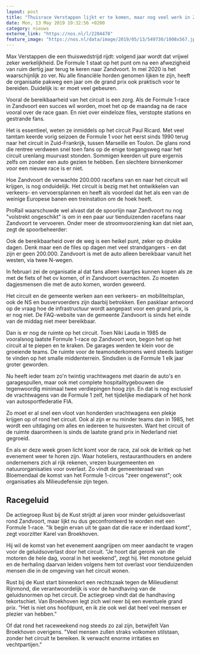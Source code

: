 ```yaml
---
layout: post
title: "Thuisrace Verstappen lijkt er te komen, maar nog veel werk in Zandvoort"
date: Mon, 13 May 2019 19:32:56 +0200
category: nieuws
externe_link: "https://nos.nl/l/2284478"
feature_image: "https://nos.nl/data/image/2019/05/13/549730/1008x567.jpg"
---
```


<p>Max Verstappen die een thuiswedstrijd rijdt: volgend jaar wordt dat vrijwel zeker werkelijkheid. De Formule 1 staat op het punt om na een afwezigheid van ruim dertig jaar terug te keren naar Zandvoort. In mei 2020 is het waarschijnlijk zo ver. Nu alle financiële horden genomen lijken te zijn, heeft de organisatie pakweg een jaar om de grand prix ook praktisch voor te bereiden. Duidelijk is: er moet veel gebeuren.</p>
<p>Vooral de bereikbaarheid van het circuit is een zorg. Als de Formule 1-race in Zandvoort een succes wil worden, moet het op de maandag na de race vooral over de race gaan. En niet over eindeloze files, verstopte stations en gestrande fans.</p>
<p>Het is essentieel, weten ze inmiddels op het circuit Paul Ricard. Met veel tamtam keerde vorig seizoen de Formule 1 voor het eerst sinds 1990 terug naar het circuit in Zuid-Frankrijk, tussen Marseille en Toulon. De glans rond die rentree verdween snel toen fans op de enige toegangsweg naar het circuit urenlang muurvast stonden. Sommigen keerden uit pure ergernis zelfs om zonder een auto gezien te hebben. Een slechtere binnenkomer voor een nieuwe race is er niet.</p>
<p>Hoe Zandvoort de verwachte 200.000 racefans van en naar het circuit wil krijgen, is nog onduidelijk. Het circuit is bezig met het ontwikkelen van verkeers- en vervoersplannen en heeft als voordeel dat het als een van de weinige Europese banen een treinstation om de hoek heeft.</p>
<p>ProRail waarschuwde wel alvast dat de spoorlijn naar Zandvoort nu nog "volstrekt ongeschikt" is om in een paar uur tienduizenden racefans naar Zandvoort te vervoeren. Onder meer de stroomvoorziening kan dat niet aan, zegt de spoorbeheerder:</p>
<p>Ook de bereikbaarheid over de weg is een heikel punt, zeker op drukke dagen. Denk maar een de files op dagen met veel strandgangers - en dat zijn er geen 200.000. Zandvoort is met de auto alleen bereikbaar vanuit het westen, via twee N-wegen.</p>
<p>In februari zei de organisatie al dat fans alleen kaartjes kunnen kopen als ze met de fiets of het ov komen, of in Zandvoort overnachten. Zo moeten dagjesmensen die met de auto komen, worden geweerd.</p>
<p>Het circuit en de gemeente werken aan een verkeers- en mobiliteitsplan, ook de NS en busvervoerders zijn daarbij betrokken. Een pasklaar antwoord op de vraag hoe de infrastructuur wordt aangepast voor een grand prix, is er nog niet. De FAQ-website van de gemeente Zandvoort is sinds het einde van de middag niet meer bereikbaar.</p>
<p>Dan is er nog de ruimte op het circuit. Toen Niki Lauda in 1985 de vooralsnog laatste Formule 1-race op Zandvoort won, begon het op het circuit al te piepen en te kraken. De garages werden te klein voor de groeiende teams. De ruimte voor de teamonderkomens werd steeds lastiger te vinden op het smalle middenterrein. Sindsdien is de Formule 1 elk jaar groter geworden.</p>
<p>Nu heeft ieder team zo'n twintig vrachtwagens met daarin de auto's en garagespullen, maar ook met complete hospitalitygebouwen die tegenwoordig minimaal twee verdiepingen hoog zijn. En dat is nog exclusief de vrachtwagens van de Formule 1 zelf, het tijdelijke mediapark of het honk van autosportfederatie FIA.</p>
<p>Zo moet er al snel een vloot van honderden vrachtwagens een plekje krijgen op of rond het circuit. Ook al zijn er nu minder teams dan in 1985, het wordt een uitdaging om alles en iedereen te huisvesten. Want het circuit of de ruimte daaromheen is sinds de laatste grand prix in Nederland niet gegroeid.</p>
<p>En als er deze week groen licht komt voor de race, zal ook de kritiek op het evenement weer te horen zijn. Waar hoteliers, restauranthouders en andere ondernemers zich al rijk rekenen, vrezen buurgemeenten en natuurorganisaties voor overlast. Zo vindt de gemeenteraad van Bloemendaal de komst van het Formule 1-circus "zeer ongewenst"; ook organisaties als Milieudefensie zijn tegen.</p>
<h2>Racegeluid</h2>
<p>De actiegroep Rust bij de Kust strijdt al jaren voor minder geluidsoverlast rond Zandvoort, maar lijkt nu dus geconfronteerd te worden met een Formule 1-race. "Ik begin ervan uit te gaan dat die race er inderdaad komt", zegt voorzitter Karel van Broekhoven.</p>
<p>Hij wil de komst van het evenement aangrijpen om meer aandacht te vragen voor de geluidsoverlast door het circuit. "Je hoort dat geronk van die motoren de hele dag, vooral in het weekend", zegt hij. Het monotone geluid en de herhaling daarvan leiden volgens hem tot overlast voor tienduizenden mensen die in de omgeving van het circuit wonen.</p>
<p>Rust bij de Kust start binnenkort een rechtszaak tegen de Milieudienst Rijnmond, die verantwoordelijk is voor de handhaving van de geluidsnormen op het circuit. De actiegroep vindt dat de handhaving tekortschiet. Van Broekhoven legt zich wel neer bij een eventuele grand prix. "Het is niet ons hoofdpunt, en ik zie ook wel dat heel veel mensen er plezier van hebben."</p>
<p>Of dat rond het raceweekend nog steeds zo zal zijn, betwijfelt Van Broekhoven overigens. "Veel mensen zullen straks volkomen stilstaan, zonder het circuit te bereiken. Ik verwacht enorme irritaties en vechtpartijen."</p>
